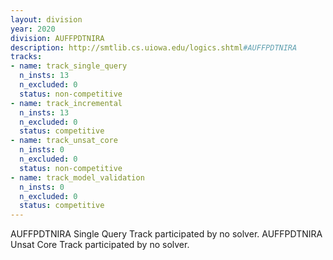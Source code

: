 ```yaml
---
layout: division
year: 2020
division: AUFFPDTNIRA
description: http://smtlib.cs.uiowa.edu/logics.shtml#AUFFPDTNIRA
tracks:
- name: track_single_query
  n_insts: 13
  n_excluded: 0
  status: non-competitive
- name: track_incremental
  n_insts: 13
  n_excluded: 0
  status: competitive
- name: track_unsat_core
  n_insts: 0
  n_excluded: 0
  status: non-competitive
- name: track_model_validation
  n_insts: 0
  n_excluded: 0
  status: competitive
---
```

AUFFPDTNIRA Single Query Track participated by no solver.
AUFFPDTNIRA Unsat Core Track participated by no solver.
